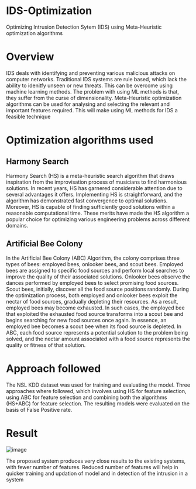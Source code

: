 # IDS-Optimization
Optimizing Intrusion Detection Sytem (IDS) using Meta-Heuristic optimization algorithms

# Overview
IDS deals with identifying and preventing various malicious attacks on computer networks. Traditional IDS systems are rule based, which lack the ability to idenitfy unseen or new threats. This can be overcome using machine learning methods. The problem with using ML methods is that, they suffer from the curse of dimensionality. Meta-Heuristic optimization algorithms can be used for analysing and selecting the relevant and important features required. This will make using ML methods for IDS a feasible technique

# Optimization algorithms used
## Harmony Search
Harmony Search (HS) is a meta-heuristic search algorithm that draws inspiration from the improvisation process of musicians to find harmonious solutions. In recent years, HS has garnered considerable attention due to several advantages it offers. Implementing HS is straightforward, and the algorithm has demonstrated fast convergence to optimal solutions. Moreover, HS is capable of finding sufficiently good solutions within a reasonable computational time. These merits have made the HS algorithm a popular choice for optimizing various engineering problems across different domains.

## Artificial Bee Colony
In the Artificial Bee Colony (ABC) Algorithm, the colony comprises three types of bees: employed bees, onlooker bees, and scout bees. Employed bees are assigned to specific food sources and perform local searches to improve the quality of their associated solutions. Onlooker bees observe the dances performed by employed bees to select promising food sources. Scout bees, initially, discover all the food source positions randomly. During the optimization process, both employed and onlooker bees exploit the nectar of food sources, gradually depleting their resources. As a result, employed bees may become exhausted. In such cases, the employed bee that exploited the exhausted food source transforms into a scout bee and begins searching for new food sources once again. In essence, an employed bee becomes a scout bee when its food source is depleted. In ABC, each food source represents a potential solution to the problem being solved, and the nectar amount associated with a food source represents the quality or fitness of that solution.

# Approach followed

The NSL KDD dataset was used for training and evaluating the model. Three approaches where followed, which involves using HS for feature selection, using ABC for feature selection and combining both the algorithms (HS+ABC) for feature selection. The resulting models were evaluated on the basis of False Positive rate.

# Result

![image](https://github.com/KishoreKumar1308/IDS-Optimization/assets/62205360/2f4920ba-c6b8-4c52-b653-a541299768af)

The proposed system produces very close results to the existing systems, with fewer number of features. Reduced number of features will help in quicker training and updation of model and in detection of the intrusion in a system
